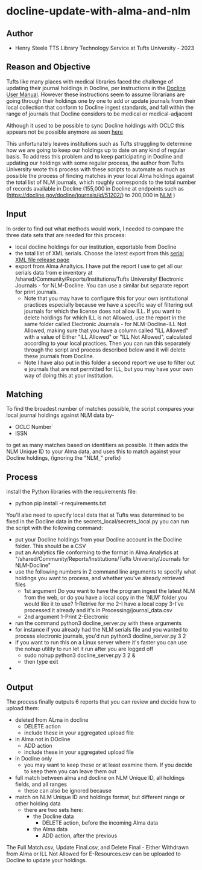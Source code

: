 # docline-update-with-alma-and-nlm

## Author
- Henry Steele TTS Library Technology Service at Tufts University - 2023

## Reason and Objective
Tufts like many places with medical libraries faced the challenge of updating their journal holdings in Docline, per instructions in the [Docline User Manual](https://www.nlm.nih.gov/docline/docline_manual/DOCLINE_manual.pdf).   However these instructions seem to assume librarians are going through their holdings one by one to add or update journals from their local collection that conform to Docline ingest standards, and fall within the range of journals that Docline considers to be medical or medical-adjacent

Although it used to be possible to sync Docline holdings with OCLC this appears not be possible anymore as seen [here](https://info.opal-libraries.org/c.php?g=489325&p=8492743)

This unfortunately leaves institutions such as Tufts struggling to determine how we are going to keep our holdings up to date on any kind of regular basis.  To address this problem and to keep participating in Docline and updating our holdings with some regular process, the author from Tufts University wrote this process with these scripts to automate as much as possible the process of finding matches in your local Alma holdings against the total list of NLM journals, which roughly corresponds to the total number of records available in Docline (155,000 in Docline at endpoints such as (https://docline.gov/docline/journals/id/51202/) to 200,000 in [NLM](https://catalog.nlm.nih.gov/discovery/search?vid=01NLM_INST:01NLM_INST) )

## Input
In order to find out what methods would work, I needed to compare the three data sets that are needed for this process:
- local docline holdings for our institution, exportable from Docline
- the total list of XML serials.  Choose the latest export from this  [serial XML file release page](https://ftp.nlm.nih.gov/projects/serfilelease/)
- export from Alma Analtyics.  I have put the report I use to get all our serials data from e inventory at /shared/Community/Reports/Institutions/Tufts University/	Electronic Journals - for NLM-Docline.  You can use a similar but separate report for print journals. 
	- Note that you may have to configure this for your own isntitutional practices especially because we have a specific way of filtering out journals for which the license does not allow ILL.    If you want to delete holdings for which ILL is not Allowed, use the report in the same folder called Electronic Journals - for NLM-Docline-ILL Not Allowed, making sure that you have a column called "ILL Allowed" with a value of Either "ILL Allowed" or "ILL Not Allowed", calculated according to your local practices.  Then you can run this separately through the script and process described below and it will delete these journals from Docline.
  - Note I have also put in this folder a second report we use to filter out e journals that are not permitted for ILL,
    but you may have your own way of doing this at your institution.

## Matching
To find the broadest number of matches possible, the script compares your local journal holdings against NLM data by-
- OCLC Number`
- ISSN

to get as many matches based on identifiers as possible.  It then adds the NLM Unique ID to your Alma data, and uses this to match against your Docline holdings, (ignoring the "NLM_" prefix)

## Process

install the Python libraries  with the requirements file:
- python pip install -r requirements.txt

You'll also need to specify local data that at Tufts was determined to be fixed in the Docline data in the secrets_local/secrets_local.py
you can run the script with the following command:
- put your Docline holdings from your Docline account in the Docline folder.  This should be a CSV
- put an Analytics file conforming to the format in Alma Analytics at "/shared/Community/Reports/Institutions/Tufts University/Journals for NLM-Docline"
- use the following numbers in 2 command line arguments to specify what holdings you want to process, and whether you've already retrieved files
	- 1st argument    Do you want to have the program ingest the latest NLM from the web, or do you have a local copy in the 'NLM' folder you would like it to use?
	1-Retrive for me
        2-I have a local copy
        3-I've processed it already and it's in Processing/journal_data.csv
	- 2nd argument
	1-Print
        2-Electronic 
- run the command python3 docline_server.py with these arguments
- for instance if you already had the NLM serials file and you wanted to process electronic journals, you'd run python3 docline_server.py 3 2
- if you want to run this on a Linux server where it's faster you can use the nohup utility to run let it run after you are logged off
	- sudo nohup python3 docline_server.py 3 2 &
	- then type exit 
- 


## Output



The process finally outputs 6 reports that you can review and decide how to upload them:

- deleted from ALma in docline
  - DELETE action
  - include these in your aggregated upload file
- in Alma not in DOcline
  - ADD action
  - include these in your aggregated upload file
- in Docline only
  - you may want to keep these or at least examine them.  If you decide to keep them you can leave them out
- full match between alma and docline on NLM Unique ID, all holdings fields, and all ranges
  - these can also be ignored because 
- match on NLM Unique ID and holdings format, but different range or other holding data
  - there are two sets here:
    - the Docline data
      - DELETE action, before the incoming Alma data
	- the Alma data
      - ADD action, after the previous
   

The Full Match.csv, Update Final.csv, and Delete Final - Either Withdrawn from Alma or ILL Not Allowed for E-Resources.csv can be uploaded to Docline to update your holdings.

 

